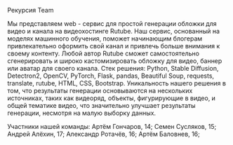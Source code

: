 Рекурсия Team

Мы представляем web - сервис для простой генерации обложки для видео и канала на видеохостинге Rutube. Наш сервис, основанный на моделях машинного обучения, поможет начинающим блогерам привлекательно оформить свой канал и привлечь больше внимания к своему контенту. Любой автор Rutube сможет самостоятельно сгенерировать и широко кастомизировать обложку для видео, баннер или аватар для своего канала.
Стек решения: Python, Stable Diffusion, Detectron2, OpenCV, PyTorch, Flask, pandas, Beautiful Soup, requests, translate, rutube, HTML, CSS, Bootstrap.
Уникальность нашего решения в том, что результаты генерации основываются на нескольких источниках, таких как видеоряд, объекты, фигурирующие в видео, и общей тематике видео, что значительно улучшает результаты генерации, несмотря на малую выборку данных.

Участники нашей команды:
Артём Гончаров, 14;
Семен Сусляков, 15;
Андрей Алёхин, 17;
Александр Ротачёв, 16;
Артём Баловнев, 16;

